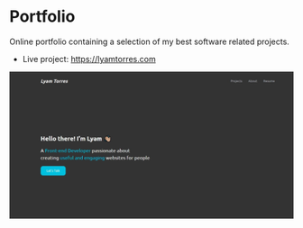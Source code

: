 # Portfolio
Online portfolio containing a selection of my best software related projects.

* Live project: https://lyamtorres.com

![](img/social-preview.jpeg)
